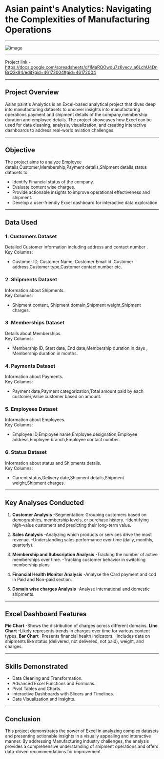 # Asian paint's Analytics: Navigating the Complexities of Manufacturing Operations

---
![image](https://github.com/user-attachments/assets/d890c4d9-0e14-45ee-8b09-abcd106d5c0a)

---

Project link - https://docs.google.com/spreadsheets/d/1MaRQOwdu7z6vecv_a6LchU4DnBrQ3k94/edit?gid=46172004#gid=46172004

---
## **Project Overview**

Asian paint's Analytics is an Excel-based analytical project that dives deep into manufacturing datasets to uncover insights into manufacturing operations,payment and shipment details of the company,membership duration and employee details. The project showcases how Excel can be used for data cleaning, analysis, visualization, and creating interactive dashboards to address real-world aviation challenges.

---

## **Objective**

The project aims to analyze Employee details,Customer,Membership,Payment details,Shipment details,status datasets to:
- Identify Financial status of the company.
- Evaluate content wise charges.
- Provide actionable insights to improve operational effectiveness and shipment.
- Develop a user-friendly Excel dashboard for interactive data exploration.

---

## **Data Used**

### **1. Customers Dataset**
Detailed Customer information including address and contact number .  
Key Columns:
- Customer ID, Customer Name, Customer Email id ,Customer address,Customer type,Customer contact number etc.

### **2. Shipments Dataset**
Information about Shipments.  
Key Columns:
- Shipment content, Shipment domain,Shipment weight,Shipment charges.

### **3. Memberships Dataset**
Details about Memberships.  
Key Columns:
- Membership ID, Start date, End date,Membership duration in days , Membership duration in months.
  
### **4. Payments Dataset**
Information about Payments.  
Key Columns:
- Payment date,Payment categorization,Total amount paid by each customer,Value customer based on amount.

### **5. Employees Dataset**
Information about Employees.  
Key Columns:
- Employee ID,Employee name,Employee designation,Employee address,Employee branch,Employee contact number.

### **6. Status Dataset**
Information about status and Shipments details.  
Key Columns:
- Current status,Delivery date,Shipment details,Shipment weight,Shipment charges.

---

## **Key Analyses Conducted**

1. **Customer Analysis**
   -Segmentation: Grouping customers based on demographics, membership levels, or purchase history.
   -Identifying high-value customers and predicting their long-term value.

2. **Sales Analysis**
   -Analyzing which products or services drive the most revenue.
   -Understanding sales performance over time (daily, monthly, quarterly).
   
3. **Membership and Subscription Analysis**
   -Tracking the number of active memberships over time.
   -Tracking customer behavior in switching membership plans.

4. **Financial Health Monitor Analysis**
   -Analyse the Card payment and cod in Paid and Non-paid section.

5. **Domain wise charges Analysis**
   -Analyse international and domestic shipments.

---

## **Excel Dashboard Features**
   **Pie Chart**
   -Shows the distribution of charges across different domains.
   **Line Chart**
   -Likely represents trends in charges over time for various content types.
   **Bar Chart**
   -Presents financial health indicators.
   -Includes data on shipments like status (delivered, not delivered, not paid), weight, and charges.

---

## **Skills Demonstrated**

- Data Cleaning and Transformation.  
- Advanced Excel Functions and Formulas.  
- Pivot Tables and Charts.  
- Interactive Dashboards with Slicers and Timelines.  
- Data Visualization and Insights.

---

## **Conclusion**

This project demonstrates the power of Excel in analyzing complex datasets and presenting actionable insights in a visually appealing and interactive manner. By addressing Manufacturing industry challenges, the analysis provides a comprehensive understanding of shipment operations and offers data-driven recommendations for improvement.
